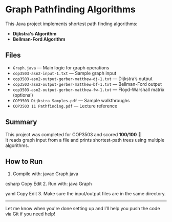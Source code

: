 # Graph Pathfinding Algorithms

This Java project implements shortest path finding algorithms:

- **Dijkstra's Algorithm**
- **Bellman-Ford Algorithm**

## Files

- `Graph.java` — Main logic for graph operations
- `cop3503-asn2-input-1.txt` — Sample graph input
- `cop3503-asn2-output-gerber-matthew-dj-1.txt` — Dijkstra’s output
- `cop3503-asn2-output-gerber-matthew-bf-1.txt` — Bellman-Ford output
- `cop3503-asn2-output-gerber-matthew-fw-1.txt` — Floyd-Warshall matrix (optional)
- `COP3503 Dijkstra Samples.pdf` — Sample walkthroughs
- `COP3503 11 Pathfinding.pdf` — Lecture reference

## Summary

This project was completed for COP3503 and scored **100/100** 🎉  
It reads graph input from a file and prints shortest-path trees using multiple algorithms.

## How to Run

1. Compile with:
javac Graph.java

csharp
Copy
Edit
2. Run with:
java Graph

yaml
Copy
Edit
3. Make sure the input/output files are in the same directory.

---

Let me know when you're done setting up and I’ll help you push the code via Git if you need help!
